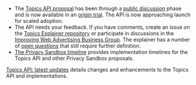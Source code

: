 - The [Topics API proposal](https://github.com/jkarlin/topics) has been through a [public discussion](https://github.com/jkarlin/topics/issues) phase  and is now available in an [origin trial](https://github.com/jkarlin/topics/issues). The API is now approaching launch for scaled adoption. 
- The API needs your feedback. If you have comments, create an issue on the [Topics Explainer repository](https://github.com/jkarlin/topics) or participate in discussions in the [Improving Web Advertising Business Group](https://www.w3.org/community/web-adv/participants). The explainer has a number of [open questions](https://github.com/jkarlin/topics/issues) that still require further definition.
- [The Privacy Sandbox timeline](http://privacysandbox.com/timeline) provides implementation timelines for the Topics API and other Privacy Sandbox proposals.

[Topics API: latest updates](/docs/privacy-sandbox/topics/latest/) details changes and enhancements to the Topics API and implementations.